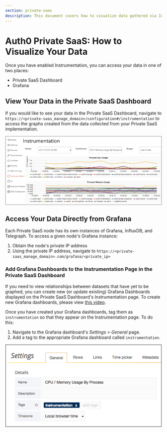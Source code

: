 ```yaml
---
section: private-saas
description: This document covers how to visualize data gathered via Instrumentation.
---
```


# Auth0 Private SaaS: How to Visualize Your Data

Once you have enabled Instrumentation, you can access your data in one of two places:

* Private SaaS Dashboard
* Grafana

## View Your Data in the Private SaaS Dashboard

If you would like to see your data in the Private SaaS Dashboard, navigate to `https://<private-saas_manage_domain>/configuration#/instrumentation` to access the graphs created from the data collected from your Private SaaS implementation.

![Private SaaS Instrumentation Dashboard](/media/articles/private-saas/instrumentation/general-data.png)

## Access Your Data Directly from Grafana

Each Private SaaS node has its own instances of Grafana, InfluxDB, and Telegraph. To access a given node's Grafana instance:

1. Obtain the node's private IP address
2. Using the private IP address, navigate to `https://<private-saas_manage_domain>.com/grafana/<private_ip>`

### Add Grafana Dashboards to the Instrumentation Page in the Private SaaS Dashboard

If you need to view relationships between datasets that have yet to be graphed, you can create new (or update existing) Grafana Dashboards displayed on the Private SaaS Dashboard's Instrumentation page. To create new Grafana dashboards, please view [this video](https://www.youtube.com/watch?v=sKNZMtoSHN4&index=7&list=PLDGkOdUX1Ujo3wHw9-z5Vo12YLqXRjzg2).

Once you have created your Grafana dashboards, tag them as `instrumentation` so that they appear on the Instrumentation page. To do this:

1. Navigate to the Grafana dashboard's *Settings > General* page.
2. Add a tag to the appropriate Grafana dashboard called `instrumentation`.

![Grafana Dashboard Settings Screen](/media/articles/private-saas/instrumentation/tag-dashboard.png)
